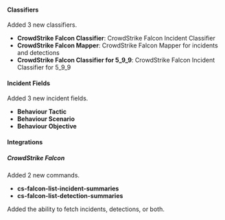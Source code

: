 
#### Classifiers
Added 3 new classifiers.
- **CrowdStrike Falcon Classifier**: CrowdStrike Falcon Incident Classifier
- **CrowdStrike Falcon Mapper**: CrowdStrike Falcon Mapper for incidents and detections
- **CrowdStrike Falcon Classifier for 5_9_9**: CrowdStrike Falcon Incident Classifier for 5_9_9

#### Incident Fields
Added 3 new incident fields.
- **Behaviour Tactic**
- **Behaviour Scenario**
- **Behaviour Objective**

#### Integrations
##### CrowdStrike Falcon
Added 2 new commands.
- **cs-falcon-list-incident-summaries**
- **cs-falcon-list-detection-summaries**

Added the ability to fetch incidents, detections, or both.
